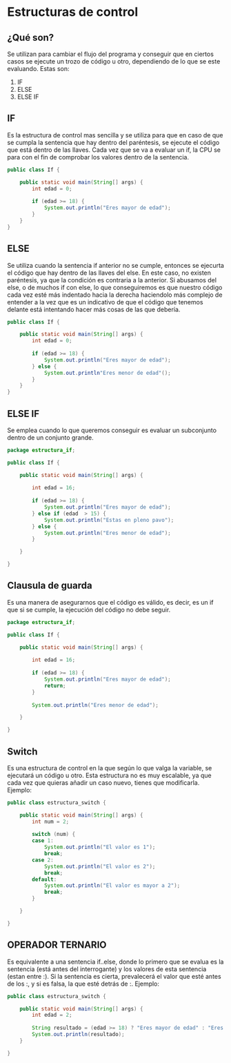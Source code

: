 # Estructuras de control
## ¿Qué son?
Se utilizan para cambiar el flujo del programa y conseguir que en ciertos casos se ejecute un trozo de código u otro, dependiendo de lo que se este evaluando.
Estas son:
1. IF
2. ELSE
3. ELSE IF 
   
## IF
Es la estructura de control mas sencilla y se utiliza para que en caso de que se cumpla la sentencia que hay dentro del paréntesis, se ejecute el código que está dentro de las llaves.
Cada vez que se va a evaluar un if, la CPU se para con el fin de comprobar los valores dentro de la sentencia.


```java
public class If {

	public static void main(String[] args) {
		int edad = 0;
		
		if (edad >= 18) {
			System.out.println("Eres mayor de edad");
		}
	}
}

```

## ELSE
Se utiliza cuando la sentencia if anterior no se cumple, entonces se ejecurta el código que hay dentro de las llaves del else.
En este caso, no existen paréntesis, ya que la condición es contraria a la anterior.
Si abusamos del else, o de muchos if con else, lo que conseguiremos es que nuestro código cada vez esté más indentado hacia la derecha haciendolo más complejo de entender a la vez que es un indicativo de que el código que tenemos delante está intentando hacer más cosas de las que debería.

```java
public class If {

	public static void main(String[] args) {
		int edad = 0;
		
		if (edad >= 18) {
			System.out.println("Eres mayor de edad");
		} else {
			System.out.println"Eres menor de edad"();
		}
	}
}

```

## ELSE IF
Se emplea cuando lo que queremos conseguir es evaluar un subconjunto dentro de un conjunto grande.

```java
package estructura_if;

public class If {

	public static void main(String[] args) {
		
		int edad = 16;
		
		if (edad >= 18) {
			System.out.println("Eres mayor de edad");
		} else if (edad  > 15) {
			System.out.println("Estas en pleno pavo");
		} else {
			System.out.println("Eres menor de edad");
		}

	}

}
```

## Clausula de guarda
Es una manera de asegurarnos que el código es válido, es decir, es un if que si se cumple, la ejecución del código no debe seguir.

```java
package estructura_if;

public class If {

	public static void main(String[] args) {
		
		int edad = 16;
		
		if (edad >= 18) {
			System.out.println("Eres mayor de edad");
			return;
		}
			
		System.out.println("Eres menor de edad");	

	}

}
```

## Switch
Es una estructura de control en la que según lo que valga la variable, se ejecutará un código u otro.
Esta estructura no es muy escalable, ya que cada vez que quieras añadir un caso nuevo, tienes que modificarla.
Ejemplo:

```java
public class estructura_switch {

	public static void main(String[] args) {
		int num = 2;
		
		switch (num) {
		case 1:
			System.out.println("El valor es 1");
			break;
		case 2:
			System.out.println("El valor es 2");
			break;
		default:
			System.out.println("El valor es mayor a 2");
			break;
		}

	}

}
```

## OPERADOR TERNARIO
Es equivalente a una sentencia if..else, donde lo primero que se evalua es la sentencia (está antes del interrogante) y los valores de esta sentencia (estan entre :). Si la sentencia es cierta, prevalecerá el valor que esté antes de los :, y si es falsa, la que esté detrás de :.
Ejemplo:

```java
public class estructura_switch {

	public static void main(String[] args) {
		int edad = 2;
		
		String resultado = (edad >= 18) ? "Eres mayor de edad" : "Eres menor de edad";
		System.out.println(resultado);
	}

}
```